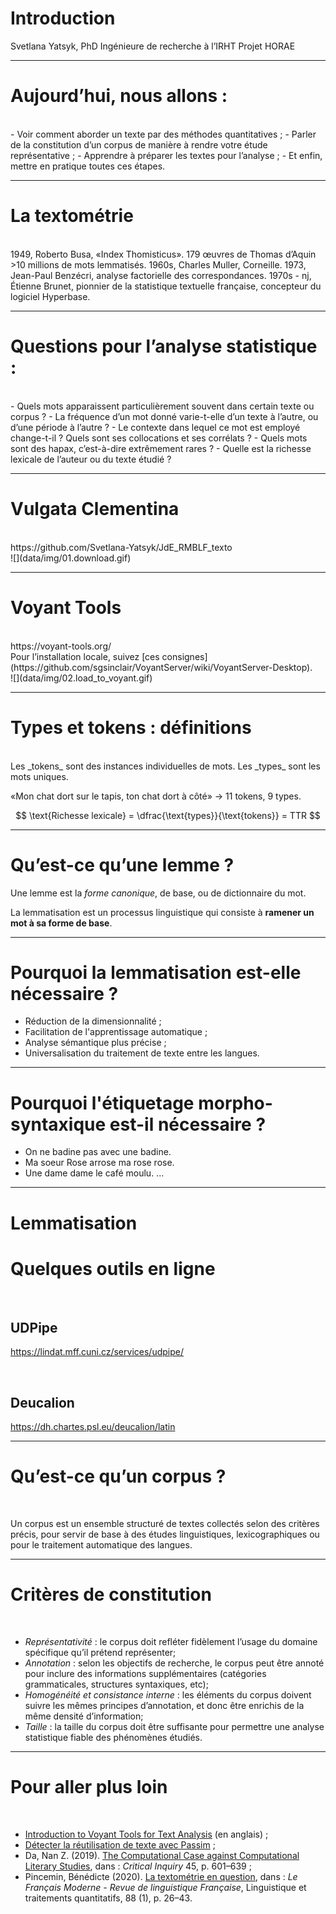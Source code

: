 
# Introduction

Svetlana Yatsyk, PhD
Ingénieure de recherche à l’IRHT
Projet HORAE

---
# Aujourd’hui, nous allons :
<br>
- Voir comment aborder un texte par des méthodes quantitatives ;
- Parler de la constitution d’un corpus de manière à rendre votre étude représentative ;
- Apprendre à préparer les textes pour l’analyse ;
- Et enfin, mettre en pratique toutes ces étapes.

---
# La textométrie 
<br>
1949, Roberto Busa, «Index Thomisticus». 179 œuvres de Thomas d’Aquin >10 millions de mots lemmatisés.
1960s, Charles Muller, Corneille.
1973, Jean-Paul Benzécri, analyse factorielle des correspondances.
1970s - nj, Étienne Brunet, pionnier de la statistique textuelle française, concepteur du logiciel Hyperbase. 

---
# Questions pour l’analyse statistique :
<br>
- Quels mots apparaissent particulièrement souvent dans certain texte ou corpus ?
- La fréquence d’un mot donné varie-t-elle d’un texte à l’autre, ou d’une période à l’autre ?
- Le contexte dans lequel ce mot est employé change-t-il ? Quels sont ses collocations et ses corrélats ?
- Quels mots sont des hapax, c’est-à-dire extrêmement rares ?
- Quelle est la richesse lexicale de l’auteur ou du texte étudié ?

---
# Vulgata Clementina
<br>
https://github.com/Svetlana-Yatsyk/JdE_RMBLF_texto
<br>
![](data/img/01.download.gif)

---
# Voyant Tools
<br>
https://voyant-tools.org/
<br>
Pour l’installation locale, suivez [ces consignes](https://github.com/sgsinclair/VoyantServer/wiki/VoyantServer-Desktop).
<br>
![](data/img/02.load_to_voyant.gif)

---
# Types et tokens :  définitions
<br>
Les _tokens_ sont des instances individuelles de mots.
Les _types_ sont les mots uniques.

«Mon chat dort sur le tapis, ton chat dort à côté» → 11 tokens, 9 types.

$$
\text{Richesse lexicale} = \dfrac{\text{types}}{\text{tokens}} = TTR
$$

---
# Qu’est-ce qu’une lemme ?

Une lemme est la _forme canonique_, de base, ou de dictionnaire du mot.
	 	 	 	
La lemmatisation est un processus linguistique qui consiste à **ramener un mot à sa forme de base**. 

---
# Pourquoi la lemmatisation est-elle nécessaire ?

- Réduction de la dimensionnalité ;
- Facilitation de l'apprentissage automatique ;
- Analyse sémantique plus précise ;
- Universalisation du traitement de texte entre les langues.

---
# Pourquoi l'étiquetage morpho-syntaxique est-il nécessaire ?

- On ne badine pas avec une badine.
- Ma soeur Rose arrose ma rose rose.
- Une dame dame le café moulu.
...

---
# Lemmatisation

# Quelques outils en ligne
<br>

## UDPipe

https://lindat.mff.cuni.cz/services/udpipe/

<br>

## Deucalion
https://dh.chartes.psl.eu/deucalion/latin

---
# Qu’est-ce qu’un corpus ?
<br>

Un corpus est un ensemble structuré de textes collectés selon des critères précis, pour servir de base à des études linguistiques, lexicographiques ou pour le traitement automatique des langues.

---
# Critères de constitution
<br>

- *Représentativité* : le corpus doit refléter fidèlement l’usage du domaine spécifique qu’il prétend représenter;
- *Annotation* : selon les objectifs de recherche, le corpus peut être annoté pour inclure des informations supplémentaires (catégories grammaticales, structures syntaxiques, etc);
- *Homogénéité et consistance interne* : les éléments du corpus doivent suivre les mêmes principes d’annotation, et donc être enrichis de la même densité d’information;
- *Taille* : la taille du corpus doit être suffisante pour permettre une analyse statistique fiable des phénomènes étudiés.

---
# Pour aller plus loin
<br>

- [Introduction to Voyant Tools for Text Analysis](https://youtu.be/4jCGLmbLFT0) (en anglais) ;
- [Détecter la réutilisation de texte avec Passim](https://programminghistorian.org/fr/lecons/detecter-la-reutilisation-de-texte-avec-passim) ;
- Da, Nan Z. (2019). [The Computational Case against Computational Literary Studies](http://jonathanstray.com/papers/Computational-Literary-Studies.pdf), dans : *Critical Inquiry* 45, p. 601–639 ;
- Pincemin, Bénédicte (2020). [La textométrie en question](https://shs.hal.science/halshs-02902088v1), dans : *Le Français Moderne - Revue de linguistique Française*, Linguistique et traitements quantitatifs, 88 (1), p. 26–43.

